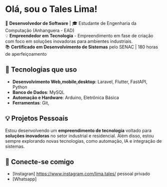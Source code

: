 # Olá, sou o Tales Lima! 

🚀 **Desenvolvedor de Software** | 🎓 Estudante de Engenharia da Computação (Anhanguera - EAD)  
💡 **Empreendedor em Tecnologia** - Empreendimento em fase de criação com foco em soluções inovadoras para ambientes industriais.  
📚 **Certificado em Desenvolvimento de Sistemas** pelo SENAC | 180 horas de aperfeiçoamento

## 🔧 Tecnologias que uso
- **Desenvolvimento Web,mobile,desktop**: Laravel, Flutter, FastAPI, Python
- **Banco de Dados**: MySQL
- **Automação e Hardware**: Arduino, Eletrônica Básica
- **Ferramentas**: Git, 

## 💡 Projetos Pessoais
Estou desenvolvendo um **empreendimento de tecnologia** voltado para **soluções inovadoras** no setor industrial e residencial. 
Além disso, estou sempre explorando novas tecnologias, como automação, IA e integração de sistemas.

## 🚀 Conecte-se comigo
- [Instagran] https://www.instagram.com/lima.tales/ pessoal privado
- [Whatsapp] 

